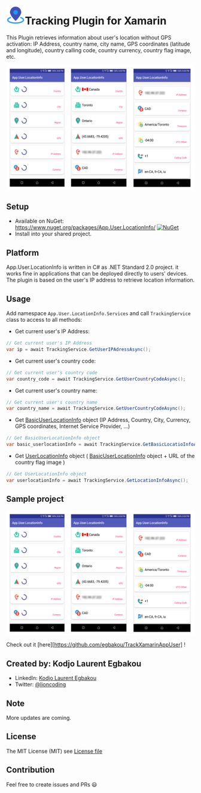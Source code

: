 # <img src="art/icon.png" alt="Icon" width="50" />Tracking Plugin for Xamarin

This Plugin retrieves information about user's location without GPS activation: IP Address, country name, city name, GPS coordinates (latitude and longitude), country calling code, country currency, country flag image, etc.

![](samples/TrackXamarinAppUser/TrackXamarinAppUser/screenshots/app.user.locationinfo-sample.png)

## Setup

- Available on NuGet: https://www.nuget.org/packages/App.User.LocationInfo/ [![NuGet](https://img.shields.io/nuget/v/App.User.LocationInfo.svg?label=NuGet)](https://www.nuget.org/packages/App.User.LocationInfo/)
- Install into your shared project.

## Platform

App.User.LocationInfo is written in C#  as .NET Standard 2.0 project. it works fine in applications that can be deployed directly to users' devices. The plugin is based on the user's IP address to retrieve location information.

## Usage

Add namespace `App.User.LocationInfo.Services` and call `TrackingService` class to access to all methods:

- Get current user's IP Address:

```csharp
// Get current user's IP Address
var ip = await TrackingService.GetUserIPAdressAsync();
```

- Get current user's country code:

```csharp
// Get current user's country code
var country_code = await TrackingService.GetUserCountryCodeAsync();
```

- Get current user's country name:

```csharp
// Get current user's country name
var country_name = await TrackingService.GetUserCountryCodeAsync();
```

- Get [BasicUserLocationInfo](https://github.com/egbakou/App.User.LocationInfo/blob/master/src/App.User.LocationInfo/Models/BasicUserLocationInfo.cs) object (IP Address, Country, City, Currency, GPS coordinates, Internet Service Provider, ...)

```csharp
// Get BasicUserLocationInfo object
var basic_userlocationInfo = await TrackingService.GetBasicLocatioInfoAsync();
```

- Get [UserLocationInfo](https://github.com/egbakou/App.User.LocationInfo/blob/master/src/App.User.LocationInfo/Models/UserLocationInfo.cs) object ( [BasicUserLocationInfo](https://github.com/egbakou/App.User.LocationInfo/blob/master/src/App.User.LocationInfo/Models/BasicUserLocationInfo.cs) object + URL of the country flag image )

```csharp
// Get UserLocationInfo object
var userlocationInfo = await TrackingService.GetLocationInfoAsync();
```

## Sample project

![](samples/TrackXamarinAppUser/TrackXamarinAppUser/screenshots/app.user.locationinfo-sample.png)

Check out it [here][https://github.com/egbakou/TrackXamarinAppUser] !

## Created by: Kodjo Laurent Egbakou

- LinkedIn: [Kodjo Laurent Egbakou](https://www.linkedin.com/in/laurentegbakou/)
- Twitter: [@lioncoding](https://twitter.com/lioncoding)

## Note

More updates are coming.

## License

The MIT License (MIT) see [License file](https://github.com/egbakou/App.User.LocationInfo/blob/master/LICENSE)

## Contribution

Feel free to create issues and PRs 😃